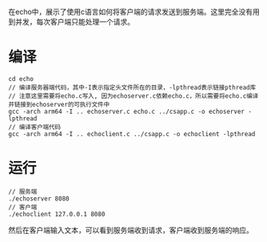 在echo中，展示了使用c语言如何将客户端的请求发送到服务端。这里完全没有用到并发，每次客户端只能处理一个请求。

# 编译

```shell
cd echo
// 编译服务器端代码，其中-I表示指定头文件所在的目录，-lpthread表示链接pthread库
// 注意这里需要将echo.c写入, 因为echoserver.c依赖echo.c，所以需要将echo.c编译并链接到echoserver的可执行文件中
gcc -arch arm64 -I .. echoserver.c echo.c ../csapp.c -o echoserver -lpthread
// 编译客户端代码
gcc -arch arm64 -I .. echoclient.c ../csapp.c -o echoclient -lpthread
```

# 运行
```shell
// 服务端
./echoserver 8080
// 客户端
./echoclient 127.0.0.1 8080
```
然后在客户端输入文本，可以看到服务端收到请求，客户端收到服务端的响应。